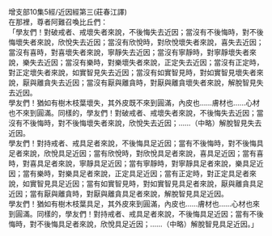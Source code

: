 增支部10集5經/近因經第三(莊春江譯)  
在那裡，尊者阿難召喚比丘們：  
「學友們！對破戒者、戒壞失者來說，不後悔失去近因；當沒有不後悔時，對不後悔壞失者來說，欣悅失去近因；當沒有欣悅時，對欣悅壞失者來說，喜失去近因；當沒有喜時，對喜壞失者來說，寧靜失去近因；當沒有寧靜時，對寧靜壞失者來說，樂失去近因；當沒有樂時，對樂壞失者來說，正定失去近因；當沒有正定時，對正定壞失者來說，如實智見失去近因；當沒有如實智見時，對如實智見壞失者來說，厭與離貪失去近因；當沒有厭與離貪時，對厭與離貪壞失者來說，解脫智見失去近因。  
學友們！猶如有樹木枝葉壞失，其外皮既不來到圓滿，內皮也……膚材也……心材也不來到圓滿。同樣的，學友們！對破戒者、戒壞失者來說，不後悔失去近因；當沒有不後悔時，對不後悔壞失者來說，欣悅失去近因；……（中略）解脫智見失去近因。  
學友們！對持戒者、戒具足者來說，不後悔具足近因；當有不後悔時，對不後悔具足者來說，欣悅具足近因；當有欣悅時，對欣悅具足者來說，喜具足近因；當有喜時，對喜具足者來說，寧靜具足近因；當有寧靜時，對寧靜具足者來說，樂具足近因；當有樂時，對樂具足者來說，正定具足近因；當有正定時，對正定具足者來說，如實智見具足近因；當有如實智見時，對如實智見具足者來說，厭與離貪具足近因；當有厭與離貪時，對厭與離貪具足者來說，解脫智見具足近因。  
學友們！猶如有樹木枝葉具足，其外皮來到圓滿，內皮也……膚材也……心材也來到圓滿。同樣的，學友們！對持戒者、戒具足者來說，不後悔具足近因；當有不後悔時，對不後悔具足者來說，欣悅具足近因；……（中略）解脫智見具足近因。」  
  
  
